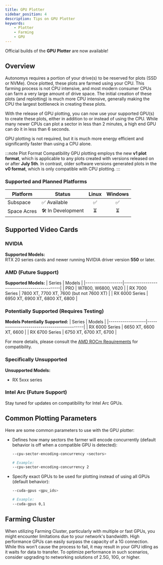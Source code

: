```yaml
---
title: GPU Plotter
sidebar_position: 4
description: Tips on GPU Plotter
keywords:
    - Plotter
    - Farming
    - GPU
---
```


Official builds of the **GPU Plotter** are now available!

## Overview

Autonomys requires a portion of your drive(s) to be reserved for plots (SSD or NVMe). Once plotted, these plots are farmed using your CPU. This farming process is not CPU intensive, and most modern consumer CPUs can farm a very large amount of drive space. The initial creation of these plots (and replotting) is much more CPU intensive, generally making the CPU the largest bottleneck in creating these plots.

With the release of GPU plotting, you can now use your supported GPU(s) to create these plots, either in addition to or instead of using the CPU. While many newer CPUs can plot a sector in less than 2 minutes, a high end GPU can do it in less than 6 seconds.

GPU plotting is not required, but it is much more energy efficient and significantly faster than using a CPU alone.


:::note Plot Format Compatibility
GPU plotting employs the new **v1 plot format**, which is applicable to any plots created with versions released on or after **July 5th**. In contrast, older software versions generated plots in the **v0 format**, which is only compatible with CPU plotting.
:::

### Supported and Planned Platforms
| Platform          | Status                |    Linux    |   Windows   |
|-------------------|-----------------------|:-----------:|:-----------:|
| Subspace          | ✅ Available           |     ✅      |     ✅      |
| Space Acres       | 🛠️ In Development     |     ⏳      |     ⏳      |

## Supported Video Cards

### NVIDIA
**Supported Models:**  
RTX 20 series cards and newer running NVIDIA driver version **550** or later.

### AMD (Future Support)

**Supported Models:**
| Series            | Models                                      |
|-------------------|---------------------------------------------|
| PRO               | W7800, W6800, V620                          |
| RX 7000 Series    | 7800 XT, 7700 XT, 7600 (but not 7600 XT)  |
| RX 6000 Series    | 6950 XT, 6900 XT, 6800 XT, 6800           |

### Potentially Supported (Requires Testing)
**Models Potentially Supported:**
| Series            | Models                                      |
|-------------------|---------------------------------------------|
| RX 6000 Series    | 6650 XT, 6600 XT, 6600                     |
| RX 6700 Series    | 6750 XT, 6700 XT, 6700                     |

For more details, please consult the [AMD ROCm Requirements](https://rocm.docs.amd.com/projects/install-on-linux/en/latest/reference/system-requirements.html) for compatibility.

### Specifically Unsupported
**Unsupported Models:**
- RX 5xxx series

### Intel Arc (Future Support)

Stay tuned for updates on compatibility for Intel Arc GPUs.


## Common Plotting Parameters

Here are some common parameters to use with the GPU plotter:

- Defines how many sectors the farmer will encode concurrently (default behavior is off when a compatible GPU is detected):
  ```bash
  --cpu-sector-encoding-concurrency <sectors>

  # Example:
  --cpu-sector-encoding-concurrency 2
  ```
- Specify exact GPUs to be used for plotting instead of using all GPUs (default behavior):
  ```bash
  --cuda-gpus <gpu_ids>

  # Example:
  --cuda-gpus 0,1
  ```
  
## Farming Cluster
  
When utilizing Farming Cluster, particularly with multiple or fast GPUs, you might encounter limitations due to your network's bandwidth. High performance GPUs can easily surpass the capacity of a 1G connection. While this won't cause the process to fail, it may result in your GPU idling as it waits for data to transfer. To optimize performance in such scenarios, consider upgrading to networking solutions of 2.5G, 10G, or higher.